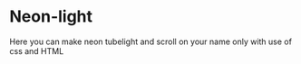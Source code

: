 # Neon-light
Here you can make neon tubelight and scroll on your name
only with use of css and HTML
